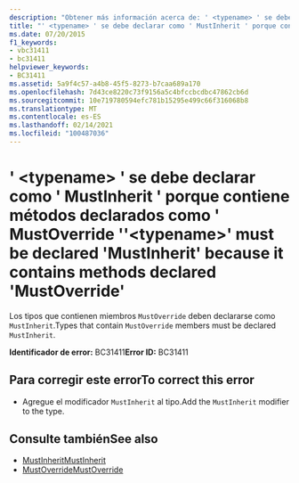 ```yaml
---
description: "Obtener más información acerca de: ' <typename> ' se debe declarar como ' MustInherit ' porque contiene métodos declarados como ' MustOverride '"
title: "' <typename> ' se debe declarar como ' MustInherit ' porque contiene métodos declarados como ' MustOverride '"
ms.date: 07/20/2015
f1_keywords:
- vbc31411
- bc31411
helpviewer_keywords:
- BC31411
ms.assetid: 5a9f4c57-a4b8-45f5-8273-b7caa689a170
ms.openlocfilehash: 7d43ce8220c73f9156a5c4bfccbcdbc47862cb6d
ms.sourcegitcommit: 10e719780594efc781b15295e499c66f316068b8
ms.translationtype: MT
ms.contentlocale: es-ES
ms.lasthandoff: 02/14/2021
ms.locfileid: "100487036"
---
```

# <a name="typename-must-be-declared-mustinherit-because-it-contains-methods-declared-mustoverride"></a><span data-ttu-id="07119-103">' \<typename> ' se debe declarar como ' MustInherit ' porque contiene métodos declarados como ' MustOverride '</span><span class="sxs-lookup"><span data-stu-id="07119-103">'\<typename>' must be declared 'MustInherit' because it contains methods declared 'MustOverride'</span></span>

<span data-ttu-id="07119-104">Los tipos que contienen miembros `MustOverride` deben declararse como `MustInherit`.</span><span class="sxs-lookup"><span data-stu-id="07119-104">Types that contain `MustOverride` members must be declared `MustInherit`.</span></span>  
  
 <span data-ttu-id="07119-105">**Identificador de error:** BC31411</span><span class="sxs-lookup"><span data-stu-id="07119-105">**Error ID:** BC31411</span></span>  
  
## <a name="to-correct-this-error"></a><span data-ttu-id="07119-106">Para corregir este error</span><span class="sxs-lookup"><span data-stu-id="07119-106">To correct this error</span></span>  
  
- <span data-ttu-id="07119-107">Agregue el modificador `MustInherit` al tipo.</span><span class="sxs-lookup"><span data-stu-id="07119-107">Add the `MustInherit` modifier to the type.</span></span>  
  
## <a name="see-also"></a><span data-ttu-id="07119-108">Consulte también</span><span class="sxs-lookup"><span data-stu-id="07119-108">See also</span></span>

- [<span data-ttu-id="07119-109">MustInherit</span><span class="sxs-lookup"><span data-stu-id="07119-109">MustInherit</span></span>](../language-reference/modifiers/mustinherit.md)
- [<span data-ttu-id="07119-110">MustOverride</span><span class="sxs-lookup"><span data-stu-id="07119-110">MustOverride</span></span>](../language-reference/modifiers/mustoverride.md)

